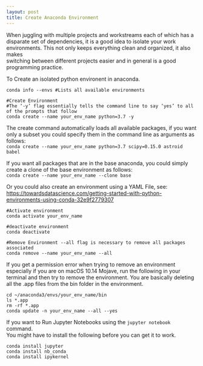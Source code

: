 ```yaml
---
layout: post
title: Create Anaconda Environment
---
```


When juggling with multiple projects and workstreams each of which has a disparate set of dependencies, it is a good idea to isolate your work environments. This not only keeps everything clean and organized, it also makes  
switching between different projects easier and in general is a good programming practice.

To Create an isolated python environent in anaconda.  

```shell
conda info --envs #Lists all available environments

#Create Environment
#The ‘-y’ flag essentially tells the command line to say ‘yes’ to all of the prompts that follow
conda create --name your_env_name python=3.7 -y 
```
The create command automatically loads all available packages, if you want only a subset you could specify them in the command line as arguments as follows:   
`conda create --name your_env_name python=3.7 scipy=0.15.0 astroid babel`

If you want all packages that are in the base anaconda, you could simply create a clone of the base environment as follows:  
`conda create --name your_env_name --clone base`



Or you could also create an environment using a YAML File, see:   
https://towardsdatascience.com/getting-started-with-python-environments-using-conda-32e9f2779307

```
#Activate environment
conda activate your_env_name 

#deactivate environment
conda deactivate 

#Remove Environment --all flag is necessary to remove all packages associated
conda remove --name your_env_name --all 
```

If you get a permission error when trying to remove an environment especially if you are on macOS 10.14 Mojave, run the following in your terminal and then try to remove the environment.
You are basically deleting all the .app files from the bin folder in the environment.
```shell
cd ~/anaconda3/envs/your_env_name/bin
ls *.app
rm -rf *.app
conda update -n your_env_name --all --yes

```



If you want to Run Jupyter Notebooks using the `jupyter notebook` command.   
You might have to install the following before you can get it to work.  

```shell
conda install jupyter
conda install nb_conda
conda install ipykernel
```
